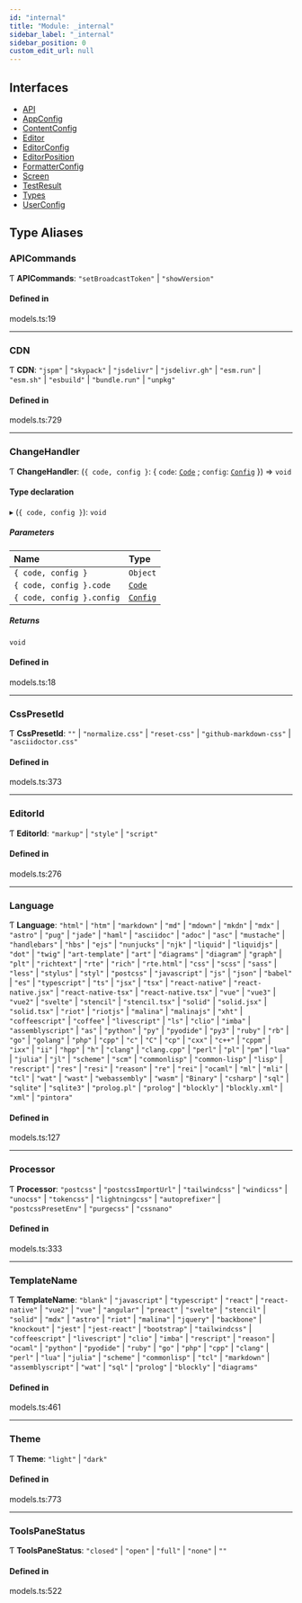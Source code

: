```yaml
---
id: "internal"
title: "Module: _internal"
sidebar_label: "_internal"
sidebar_position: 0
custom_edit_url: null
---
```


## Interfaces

- [API](../interfaces/internal.API.md)
- [AppConfig](../interfaces/internal.AppConfig.md)
- [ContentConfig](../interfaces/internal.ContentConfig.md)
- [Editor](../interfaces/internal.Editor.md)
- [EditorConfig](../interfaces/internal.EditorConfig.md)
- [EditorPosition](../interfaces/internal.EditorPosition.md)
- [FormatterConfig](../interfaces/internal.FormatterConfig.md)
- [Screen](../interfaces/internal.Screen.md)
- [TestResult](../interfaces/internal.TestResult.md)
- [Types](../interfaces/internal.Types.md)
- [UserConfig](../interfaces/internal.UserConfig.md)

## Type Aliases

### APICommands

Ƭ **APICommands**: ``"setBroadcastToken"`` \| ``"showVersion"``

#### Defined in

models.ts:19

___

### CDN

Ƭ **CDN**: ``"jspm"`` \| ``"skypack"`` \| ``"jsdelivr"`` \| ``"jsdelivr.gh"`` \| ``"esm.run"`` \| ``"esm.sh"`` \| ``"esbuild"`` \| ``"bundle.run"`` \| ``"unpkg"``

#### Defined in

models.ts:729

___

### ChangeHandler

Ƭ **ChangeHandler**: (`{ code, config }`: { `code`: [`Code`](../interfaces/Code.md) ; `config`: [`Config`](../interfaces/Config.md)  }) => `void`

#### Type declaration

▸ (`{ code, config }`): `void`

##### Parameters

| Name | Type |
| :------ | :------ |
| `{ code, config }` | `Object` |
| `{ code, config }.code` | [`Code`](../interfaces/Code.md) |
| `{ code, config }.config` | [`Config`](../interfaces/Config.md) |

##### Returns

`void`

#### Defined in

models.ts:18

___

### CssPresetId

Ƭ **CssPresetId**: ``""`` \| ``"normalize.css"`` \| ``"reset-css"`` \| ``"github-markdown-css"`` \| ``"asciidoctor.css"``

#### Defined in

models.ts:373

___

### EditorId

Ƭ **EditorId**: ``"markup"`` \| ``"style"`` \| ``"script"``

#### Defined in

models.ts:276

___

### Language

Ƭ **Language**: ``"html"`` \| ``"htm"`` \| ``"markdown"`` \| ``"md"`` \| ``"mdown"`` \| ``"mkdn"`` \| ``"mdx"`` \| ``"astro"`` \| ``"pug"`` \| ``"jade"`` \| ``"haml"`` \| ``"asciidoc"`` \| ``"adoc"`` \| ``"asc"`` \| ``"mustache"`` \| ``"handlebars"`` \| ``"hbs"`` \| ``"ejs"`` \| ``"nunjucks"`` \| ``"njk"`` \| ``"liquid"`` \| ``"liquidjs"`` \| ``"dot"`` \| ``"twig"`` \| ``"art-template"`` \| ``"art"`` \| ``"diagrams"`` \| ``"diagram"`` \| ``"graph"`` \| ``"plt"`` \| ``"richtext"`` \| ``"rte"`` \| ``"rich"`` \| ``"rte.html"`` \| ``"css"`` \| ``"scss"`` \| ``"sass"`` \| ``"less"`` \| ``"stylus"`` \| ``"styl"`` \| ``"postcss"`` \| ``"javascript"`` \| ``"js"`` \| ``"json"`` \| ``"babel"`` \| ``"es"`` \| ``"typescript"`` \| ``"ts"`` \| ``"jsx"`` \| ``"tsx"`` \| ``"react-native"`` \| ``"react-native.jsx"`` \| ``"react-native-tsx"`` \| ``"react-native.tsx"`` \| ``"vue"`` \| ``"vue3"`` \| ``"vue2"`` \| ``"svelte"`` \| ``"stencil"`` \| ``"stencil.tsx"`` \| ``"solid"`` \| ``"solid.jsx"`` \| ``"solid.tsx"`` \| ``"riot"`` \| ``"riotjs"`` \| ``"malina"`` \| ``"malinajs"`` \| ``"xht"`` \| ``"coffeescript"`` \| ``"coffee"`` \| ``"livescript"`` \| ``"ls"`` \| ``"clio"`` \| ``"imba"`` \| ``"assemblyscript"`` \| ``"as"`` \| ``"python"`` \| ``"py"`` \| ``"pyodide"`` \| ``"py3"`` \| ``"ruby"`` \| ``"rb"`` \| ``"go"`` \| ``"golang"`` \| ``"php"`` \| ``"cpp"`` \| ``"c"`` \| ``"C"`` \| ``"cp"`` \| ``"cxx"`` \| ``"c++"`` \| ``"cppm"`` \| ``"ixx"`` \| ``"ii"`` \| ``"hpp"`` \| ``"h"`` \| ``"clang"`` \| ``"clang.cpp"`` \| ``"perl"`` \| ``"pl"`` \| ``"pm"`` \| ``"lua"`` \| ``"julia"`` \| ``"jl"`` \| ``"scheme"`` \| ``"scm"`` \| ``"commonlisp"`` \| ``"common-lisp"`` \| ``"lisp"`` \| ``"rescript"`` \| ``"res"`` \| ``"resi"`` \| ``"reason"`` \| ``"re"`` \| ``"rei"`` \| ``"ocaml"`` \| ``"ml"`` \| ``"mli"`` \| ``"tcl"`` \| ``"wat"`` \| ``"wast"`` \| ``"webassembly"`` \| ``"wasm"`` \| ``"Binary"`` \| ``"csharp"`` \| ``"sql"`` \| ``"sqlite"`` \| ``"sqlite3"`` \| ``"prolog.pl"`` \| ``"prolog"`` \| ``"blockly"`` \| ``"blockly.xml"`` \| ``"xml"`` \| ``"pintora"``

#### Defined in

models.ts:127

___

### Processor

Ƭ **Processor**: ``"postcss"`` \| ``"postcssImportUrl"`` \| ``"tailwindcss"`` \| ``"windicss"`` \| ``"unocss"`` \| ``"tokencss"`` \| ``"lightningcss"`` \| ``"autoprefixer"`` \| ``"postcssPresetEnv"`` \| ``"purgecss"`` \| ``"cssnano"``

#### Defined in

models.ts:333

___

### TemplateName

Ƭ **TemplateName**: ``"blank"`` \| ``"javascript"`` \| ``"typescript"`` \| ``"react"`` \| ``"react-native"`` \| ``"vue2"`` \| ``"vue"`` \| ``"angular"`` \| ``"preact"`` \| ``"svelte"`` \| ``"stencil"`` \| ``"solid"`` \| ``"mdx"`` \| ``"astro"`` \| ``"riot"`` \| ``"malina"`` \| ``"jquery"`` \| ``"backbone"`` \| ``"knockout"`` \| ``"jest"`` \| ``"jest-react"`` \| ``"bootstrap"`` \| ``"tailwindcss"`` \| ``"coffeescript"`` \| ``"livescript"`` \| ``"clio"`` \| ``"imba"`` \| ``"rescript"`` \| ``"reason"`` \| ``"ocaml"`` \| ``"python"`` \| ``"pyodide"`` \| ``"ruby"`` \| ``"go"`` \| ``"php"`` \| ``"cpp"`` \| ``"clang"`` \| ``"perl"`` \| ``"lua"`` \| ``"julia"`` \| ``"scheme"`` \| ``"commonlisp"`` \| ``"tcl"`` \| ``"markdown"`` \| ``"assemblyscript"`` \| ``"wat"`` \| ``"sql"`` \| ``"prolog"`` \| ``"blockly"`` \| ``"diagrams"``

#### Defined in

models.ts:461

___

### Theme

Ƭ **Theme**: ``"light"`` \| ``"dark"``

#### Defined in

models.ts:773

___

### ToolsPaneStatus

Ƭ **ToolsPaneStatus**: ``"closed"`` \| ``"open"`` \| ``"full"`` \| ``"none"`` \| ``""``

#### Defined in

models.ts:522
